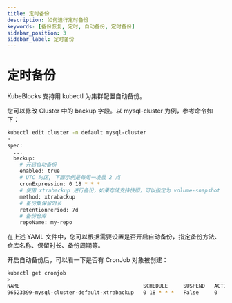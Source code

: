 ```yaml
---
title: 定时备份
description: 如何进行定时备份
keywords: [备份恢复, 定时, 自动备份, 定时备份]
sidebar_position: 3
sidebar_label: 定时备份
---
```


# 定时备份

KubeBlocks 支持用 kubectl 为集群配置自动备份。

您可以修改 Cluster 中的 backup 字段。以 mysql-cluster 为例，参考命令如下：

```bash
kubectl edit cluster -n default mysql-cluster
>
spec:
  ...
  backup:
    # 开启自动备份
    enabled: true
    # UTC 时区, 下面示例是每周一凌晨 2 点
    cronExpression: 0 18 * * *
    # 使用 xtrabackup 进行备份，如果存储支持快照，可以指定为 volume-snapshot
    method: xtrabackup
    # 备份集保留时长
    retentionPeriod: 7d
    # 备份仓库
    repoName: my-repo
```

在上述 YAML 文件中，您可以根据需要设置是否开启自动备份，指定备份方法、仓库名称、保留时长、备份周期等。

开启自动备份后，可以看一下是否有 CronJob 对象被创建：

```bash
kubectl get cronjob
>
NAME                                        SCHEDULE     SUSPEND   ACTIVE   LAST SCHEDULE   AGE
96523399-mysql-cluster-default-xtrabackup   0 18 * * *   False     0        <none>          57m
```
